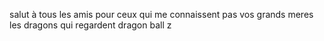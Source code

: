 salut à tous les amis pour ceux qui me connaissent pas vos grands meres les dragons qui regardent dragon ball z